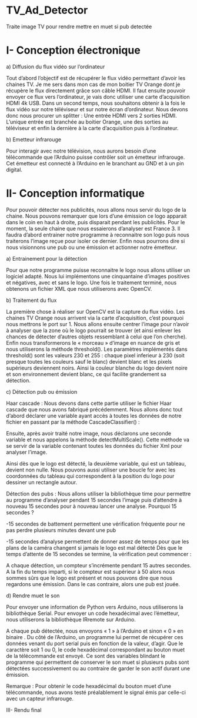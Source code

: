 # TV_Ad_Detector
 Traite image TV pour rendre mettre en muet si pub detectée

# I-	Conception électronique 


a)	Diffusion du flux vidéo sur l’ordinateur


Tout d’abord l’objectif est de récupérer le flux vidéo permettant d’avoir les chaines TV. 
Je me sers dans mon cas de mon boitier TV Orange dont je récupère le flux directement grâce son câble HDMI. Il faut ensuite pouvoir envoyer ce flux vers l’ordinateur, je vais donc utiliser une carte d’acquisition HDMI 4k USB.
Dans un second temps, nous souhaitons obtenir à la fois le flux vidéo sur notre téléviseur et sur notre écran d’ordinateur. Nous devons donc nous procurer un splitter : Une entrée HDMI vers 2 sorties HDMI.
L’unique entrée est branchée au boitier Orange, une des sorties au téléviseur et enfin la dernière à la carte d’acquisition puis à l’ordinateur.

b)	Emetteur infrarouge


Pour interagir avec notre télévision, nous aurons besoin d’une télécommande que l’Arduino puisse contrôler soit un émetteur infrarouge.
Cet émetteur est connecté à l’Arduino en le branchant au GND et à un pin digital.


# II-	Conception informatique


Pour pouvoir détecter nos publicités, nous allons nous servir du logo de la chaine. Nous pouvons remarquer que lors d’une émission ce logo apparait dans le coin en haut à droite, puis disparait pendant les publicités.
Pour le moment, la seule chaine que nous essaierons d’analyser est France 3. Il faudra d’abord entrainer notre programme à reconnaitre son logo puis nous traiterons l’image reçue pour isoler ce dernier. Enfin nous pourrons dire si nous visionnons une pub ou une émission et actionner notre émetteur.


a)	Entrainement pour la détection


Pour que notre programme puisse reconnaitre le logo nous allons utiliser un logiciel adapté. Nous lui implémentons une cinquantaine d’images positives et négatives, avec et sans le logo.  Une fois le traitement terminé, nous obtenons un fichier XML que nous utiliserons avec OpenCV.


b)	Traitement du flux 


La première chose à réaliser sur OpenCV est la capture du flux vidéo. Les chaines TV Orange nous arrivent via la carte d’acquisition, c’est pourquoi nous mettrons le port sur 1.
Nous allons ensuite centrer l’image pour n’avoir à analyser que la zone où le logo pourrait se trouver (et ainsi enlever les chances de détecter d’autres objets ressemblant à celui que l’on cherche). 
Enfin nous transformerons le « morceau » d’image en nuance de gris et nous utiliserons la méthode threshold().
Les paramètres implémentés dans threshold() sont les valeurs 230 et 255 : chaque pixel inferieur à 230 (soit presque toutes les couleurs sauf le blanc) devient blanc et les pixels supérieurs deviennent noirs. 
Ainsi la couleur blanche du logo devient noire et son environnement devient blanc, ce qui facilite grandement sa détection.


c)	Détection pub ou émission


Haar cascade :
Nous devons dans cette partie utiliser le fichier Haar cascade que nous avons fabriqué précédemment.
Nous allons donc tout d’abord déclarer une variable ayant accès à toutes les données de notre fichier en passant par la méthode CascadeClassifier() : 

Ensuite, après avoir traité notre image, nous déclarons une seconde variable et nous appelons la méthode detectMultiScale(). Cette méthode va se servir de la variable contenant toutes les données du fichier Xml pour analyser l’image.

Ainsi dès que le logo est détecté, la deuxième variable, qui est un tableau, devient non nulle. Nous pouvons aussi utiliser une boucle for avec les coordonnées du tableau qui correspondent à la position du logo pour dessiner un rectangle autour.
 
Détection des pubs :
Nous allons utiliser la bibliothèque time pour permettre au programme d’analyser pendant 15 secondes l’image puis d’attendre à nouveau 15 secondes pour à nouveau lancer une analyse. 
Pourquoi 15 secondes ?

-15 secondes de battement permettent une vérification fréquente pour ne pas perdre plusieurs minutes devant une pub

-15 secondes d’analyse permettent de donner assez de temps pour que les plans de la caméra changent si jamais le logo est mal détecté
Dès que le temps d’attente de 15 secondes se termine, la vérification peut commencer :

A chaque détection, un compteur s’incrémente pendant 15 autres secondes. A la fin du temps imparti, si le compteur est supérieur à 50 alors nous sommes sûrs que le logo est présent et nous pouvons dire que nous regardons une émission. Dans le cas contraire, alors une pub est jouée.

d)	Rendre muet le son

Pour envoyer une information de Python vers Arduino, nous utiliserons la bibliothèque Serial. Pour envoyer un code hexadécimal avec l’émetteur, nous utiliserons la bibliothèque IRremote sur Arduino.

A chaque pub détectée, nous envoyons « 1 » à l’Arduino et sinon « 0 » en binaire .
Du côté de l’Arduino, un programme lui permet de récupérer ces données venant du port serial puis en fonction de la valeur, d’agir.
Que le caractère soit 1 ou 0, le code hexadécimal correspondant au bouton muet de la télécommande est envoyé. Ce sont des variables blindant le programme qui permettent de conserver le son muet si plusieurs pubs sont détectées successivement ou au contraire de garder le son actif durant une émission.

Remarque : Pour obtenir le code hexadécimal du bouton muet d’une télécommande, nous avons testé préalablement le signal émis par celle-ci avec un capteur infrarouge.


III-	Rendu final
